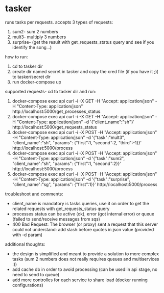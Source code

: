 # tasker

runs tasks per requests.
accepts 3 types of requests:
1. sum2- sum 2 numbers
2. mult3- multiply 3 numbers
3. surprise- (get the result with get_requests_status query and see if you identify the song...)

how to run:
1. cd to tasker dir
2. create dir named secret in tasker and copy the cred file (if you have it ;)) to tasker/secret dir
3. run docker-compose up

supported requests- cd to tasker dir and run: 

1. docker-compose exec api curl -i -X GET -H "Accept: application/json" -H "Content-Type: application/json"  http://localhost:5000/get_processes_status
2. docker-compose exec api curl -i -X GET -H "Accept: application/json" -H "Content-Type: application/json" -d '{\"client_name\":\"sh\"}' http://localhost:5000/get_requests_status
3. docker-compose exec api curl -i -X POST -H "Accept: application/json" -H "Content-Type: application/json" -d '{\"task\":\"mult3\", \"client_name\":\"sh\", \"params\": {\"first\":1, \"second\":2, \"third\":-1}}' http://localhost:5000/process
4. docker-compose exec api curl -i -X POST -H "Accept: application/json" -H "Content-Type: application/json" -d '{\"task\":\"sum2\", \"client_name\":\"sh\", \"params\": {\"first\":1, \"second\":2}}' http://localhost:5000/process
5. docker-compose exec api curl -i -X POST -H "Accept: application/json" -H "Content-Type: application/json" -d '{\"task\":\"surprise\", \"client_name\":\"sg\", \"params\": {\"first\":1}}' http://localhost:5000/process

troubleshoot and comments:
* client_name is mandatory is tasks queries, use it on order to get the related requests with get_requests_status query
* processes status can be active (ok), error (got internal error) or queue (failed to send/receive messages from sqs)
* 400 Bad Request: The browser (or proxy) sent a request that this server could not understand: add slash before quotes in json value (provided with -d param)

additional thoughts:
* the design is simplified and meant to provide a solution to more complex tasks (sum 2 numbers does not really requires queues and multiservices :))
* add cache db in order to avoid processing (can be used in api stage, no need to send to queue)
* add more controlles for each service to share load (docker running configurations)




